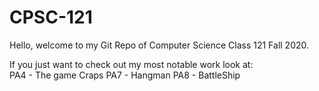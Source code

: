 # CPSC-121
Hello, welcome to my Git Repo of Computer Science Class 121 Fall 2020.

If you just want to check out my most notable work look at:  
PA4 - The game Craps  PA7 - Hangman  PA8 - BattleShip
    
